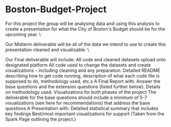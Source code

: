 # Boston-Budget-Project
For this project the group will be analysing data and using this analysis to create a presentation for what the City of Boston's Budget should be for the upcoming year. \

Our Midterm deliverable will be all of the data we intend to use to create this presentation cleaned and visualizable. \


Our Final deliverable will include: 
All code and cleaned datasets upload onto designated platform
All code used to change the datasets and create visualizations – including cleaning and any preparation.
Detailed README describing how to get code running, description of what each code file is supposed to do, methodology used, etc.s
A Final Report with: 
Answer the base questions and the extension questions (listed further below). 
Details on methodology used. 
Visualizations for both phases of the project
The deliverable for the base questions should include a minimum of 5-7 visualizations (see here for recommendations) that address the base questions
A Presentation with: 
Detailed statistical summary that includes key findings
Best/most important visualizations for support
(Taken from the Spark Page outlining the project.)
